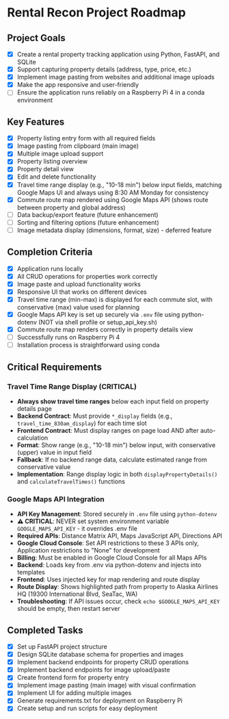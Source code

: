 # Rental Recon Project Roadmap

## Project Goals
- [x] Create a rental property tracking application using Python, FastAPI, and SQLite
- [x] Support capturing property details (address, type, price, etc.)
- [x] Implement image pasting from websites and additional image uploads
- [x] Make the app responsive and user-friendly
- [ ] Ensure the application runs reliably on a Raspberry Pi 4 in a conda environment

## Key Features
- [x] Property listing entry form with all required fields
- [x] Image pasting from clipboard (main image)
- [x] Multiple image upload support
- [x] Property listing overview
- [x] Property detail view
- [x] Edit and delete functionality
- [x] Travel time range display (e.g., "10-18 min") below input fields, matching Google Maps UI and always using 8:30 AM Monday for consistency
- [x] Commute route map rendered using Google Maps API (shows route between property and global address)
- [ ] Data backup/export feature (future enhancement)
- [ ] Sorting and filtering options (future enhancement)
- [ ] Image metadata display (dimensions, format, size) - deferred feature

## Completion Criteria
- [x] Application runs locally
- [x] All CRUD operations for properties work correctly
- [x] Image paste and upload functionality works
- [x] Responsive UI that works on different devices
- [x] Travel time range (min-max) is displayed for each commute slot, with conservative (max) value used for planning
- [x] Google Maps API key is set up securely via `.env` file using python-dotenv (NOT via shell profile or setup_api_key.sh)
- [x] Commute route map renders correctly in property details view
- [ ] Successfully runs on Raspberry Pi 4
- [ ] Installation process is straightforward using conda

## Critical Requirements

### Travel Time Range Display (CRITICAL)
- **Always show travel time ranges** below each input field on property details page
- **Backend Contract**: Must provide `*_display` fields (e.g., `travel_time_830am_display`) for each time slot
- **Frontend Contract**: Must display ranges on page load AND after auto-calculation
- **Format**: Show range (e.g., "10-18 min") below input, with conservative (upper) value in input field
- **Fallback**: If no backend range data, calculate estimated range from conservative value
- **Implementation**: Range display logic in both `displayPropertyDetails()` and `calculateTravelTimes()` functions

### Google Maps API Integration
- **API Key Management**: Stored securely in `.env` file using `python-dotenv`
- **⚠️ CRITICAL**: NEVER set system environment variable `GOOGLE_MAPS_API_KEY` - it overrides .env file
- **Required APIs**: Distance Matrix API, Maps JavaScript API, Directions API
- **Google Cloud Console**: Set API restrictions to these 3 APIs only, Application restrictions to "None" for development
- **Billing**: Must be enabled in Google Cloud Console for all Maps APIs
- **Backend**: Loads key from .env via python-dotenv and injects into templates
- **Frontend**: Uses injected key for map rendering and route display
- **Route Display**: Shows highlighted path from property to Alaska Airlines HQ (19300 International Blvd, SeaTac, WA)
- **Troubleshooting**: If API issues occur, check `echo $GOOGLE_MAPS_API_KEY` should be empty, then restart server

## Completed Tasks
- [x] Set up FastAPI project structure
- [x] Design SQLite database schema for properties and images
- [x] Implement backend endpoints for property CRUD operations
- [x] Implement backend endpoints for image upload/paste
- [x] Create frontend form for property entry
- [x] Implement image pasting (main image) with visual confirmation
- [x] Implement UI for adding multiple images
- [x] Generate requirements.txt for deployment on Raspberry Pi
- [x] Create setup and run scripts for easy deployment
